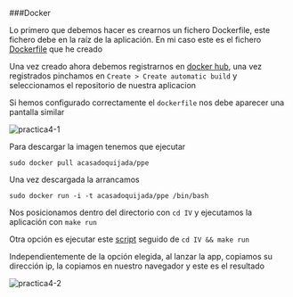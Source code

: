 ###Docker

Lo primero que debemos hacer es crearnos un fichero Dockerfile, este fichero debe en la raíz de la aplicación. En mi caso este es el fichero [Dockerfile](../Dockerfile) que he creado

Una vez creado ahora debemos registrarnos en [docker hub](https://hub.docker.com/), una vez registrados pinchamos en `Create > Create automatic build` y seleccionamos el repositorio de nuestra aplicacion

Si hemos configurado correctamente el `dockerfile` nos debe aparecer una pantalla similar

![practica4-1](http://i1045.photobucket.com/albums/b460/Alejandro_Casado/Practica%204/practica4-1_zpszewwu9b0.png)

Para descargar la imagen tenemos que ejecutar

`sudo docker pull acasadoquijada/ppe`

Una vez descargada la arrancamos

`sudo docker run -i -t acasadoquijada/ppe /bin/bash`

Nos posicionamos dentro del directorio con `cd IV` y ejecutamos la aplicación con `make run`

Otra opción es ejecutar este [script](../scripts/docker.sh) seguido de `cd IV && make run`

Independientemente de la opción elegida, al lanzar la app, copiamos su dirección ip, la copiamos en nuestro navegador y este es el resultado

![practica4-2](http://i1045.photobucket.com/albums/b460/Alejandro_Casado/Practica%204/practica4-2_zpsa8yh0krj.png)




